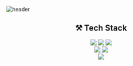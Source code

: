 ![header](https://capsule-render.vercel.app/api?type=waving&color=gradient&height=250&section=header&text=YesungPark&fontSize=70&animation=fadeIn)

<h2 align="center">⚒️ Tech Stack</h2> 
<p align="center">
    <img src="https://img.shields.io/badge/Java-007396?style=flat-square&logo=Java&logoColor=white"/>
    <img src="https://img.shields.io/badge/C++-00599C?style=flat-square&logo=cplusplus&logoColor=white"/>
    <img src="https://img.shields.io/badge/Solidity-%23363636.svg?style=flat-square&logo=solidity&logoColor=white"/>
    <br>
    <img src="https://img.shields.io/badge/Spring-6DB33F?style=flat-square&logo=Spring&logoColor=white"/>
    <img src="https://img.shields.io/badge/MFC-5C2D91?style=flat-square&logo=Visual Studio&logoColor=white"/>
    <br>    
    <img src="https://img.shields.io/badge/Docker-2496ED?style=flat-square&logo=Docker&logoColor=white"/>
</p>

